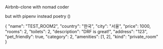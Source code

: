 Airbnb-clone with nomad coder

but with pipenv instead poetry
()

{
"name": "TEST_ROOM2",
"country": "한국",
"city": "서울",
"price": 1000,
"rooms": 2,
"toilets": 2,
"description": "DRF is great!",
"address": "123",
"pet_friendly": true,
"category": 2,
"amenities": [1, 2],
"kind": "private_room"
}
